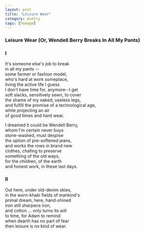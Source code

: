 ```yaml
---
layout: post
title: "Leisure Wear"
category: poetry
tags: [homage]
---
```


### Leisure Wear (Or, Wendell Berry Breaks In All My Pants)

### I

It's someone else's job to break  
in all my pants --  
some farmer or fashion model,  
who's hard at work someplace,  
living the active life I guess  
I don't have time for, anymore--I get  
soft slacks, sensitively sewn, to cover  
the shame of my naked, useless legs,  
and fulfill the promise of a technological age,  
while projecting an air  
of good times and hard wear.  

I dreamed it could be Wendell Berry,  
whom I'm certain never buys  
stone-washed, must despise  
the option of pre-softened jeans,  
and works the rows in brand new  
clothes, chafing to preserve  
something of the old ways,  
for the children, of the earth  
and honest work, in these last days.  


### II

Out here, under old-denim skies,  
in the worn-khaki fields of mankind's  
primal dream, here, hand-shined  
iron still sharpens iron,  
and cotton ... only turns its will  
to time, for Adam to remind:  
when dearth has no part of fear  
then leisure is no kind of wear.  

